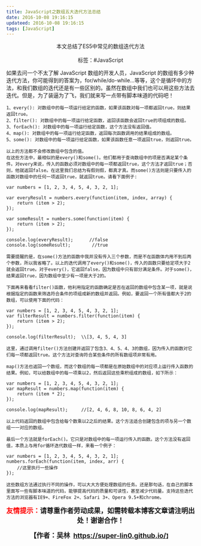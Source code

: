 ```yaml
---
title: JavaScript之数组五大迭代方法总结
date: 2016-10-08 19:16:15
updateed: 2016-10-08 19:16:15
tags: [JavaScript]
---
```


<center>
  本文总结了ES5中常见的数组迭代方法
<center>
</br>
</center>
  标签：#JavaScript
</center>

<!-- more -->

如果去问一个不太了解 JavaScript 数组的开发人员，JavaScript 的数组有多少种迭代方法，你可能得到的答案为，for/while/do-while...等等，这个是循环中的方法，和我们数组的迭代还是有一些区别的。虽然在数组中我们也可以用这些方法去迭代。但是，为了装逼为了飞，我们就来写一点带有脚本味道的代码吧！

    1、every(): 对数组中的每一项运行给定的函数，如果该函数对每一项都返回true，则结果返回true。
    2、filter(): 对数组中的每一项运行给定函数，返回该函数会返回true的项组成的数组。
    3、forEach(): 对数组中的每一项运行给定函数，这个方法没有返回值。
    4、map(): 对数组中的每一项运行给定函数，返回每次函数调用的结果组成的数组。
    5、some(): 对数组中的每一项运行给定函数，如果该函数任意一项返回true，则返回true。

    以上的方法都不会修改数组中包含的值。
    在这些方法中，最相似的是every()和some()。他们都用于查询数组中的项是否满足某个条件。对every来说，传入的函数必须对数组中的每一项都返回true，这个方法才返回true；否则，他就返回false。在这里我们总结为有假则假，都真才真。而some()方法则是只要传入的函数对数组中的任何一项返回true，就返回true。请看下面例子:

```
var numbers = [1, 2, 3, 4, 5, 4, 3, 2, 1];

var everyResult = numbers.every(function(item, index, array) {
    return (item > 2);
});

var someResult = numbers.some(function(item) {
    return (item > 2);
});

console.log(everyResult);      //false
console.log(someResult);        //true
```

    需要提醒的是，在some()方法的函数中我并没有传入三个参数，而是不在函数体内用不到后两个参数，所以我省略了。以上的迭代调用了every()和some()，传入的函数只要给定项大于2就会返回true。对于every()，它返回false，因为数组中只有部分满足条件。对于some()，结果返回true，因为数组中至少有一项是大于2的。

    下面再来看看filter()函数，他利用指定的函数确定是否在返回的数组中包含某一项，就是说根据指定的函数来筛选符合条件的项组成新的数组并返回。例如，要返回一个所有值都大于2的数组，可以使用下面的代码：

```
var numbers = [1, 2, 3, 4, 5, 4, 3, 2, 1];
var filterResult = numbers.filter(function(item) {
    return (item > 2);
});

console.log(filterResult);	\\[3, 4, 5, 4, 3]
```

    这里，通过调用filter()方法创建并返回了包含3、4、5、4、3的数组，因为传入的函数对它们每一项都返回true。这个方法对查询符合某些条件的所有数组项非常有用。

    map()方法也返回一个数组，而这个数组的每一项都是在原始数组中的对应项上运行传入函数的结果。例如，可以给数组中的每一项乘以2，然后返回这些乘积组成的数组，如下所示：

```
var numbers = [1, 2, 3, 4, 5, 4, 3, 2, 1];
var mapResult = numbers.map(function(item) {
    return (item * 2);
});

console.log(mapResult);     //[2, 4, 6, 8, 10, 8, 6, 4, 2]
```

    以上代码返回的数组中包含给每个数乘以2之后的结果。这个方法适合创建包含的项与另一个数组一一对应的数组。

    最后一个方法就是forEach()。它只是对数组中的每一项运行传入的函数。这个方法没有返回值，本质上与用for循环迭代数组一样，来看一个例子：

```
var numbers = [1, 2, 3, 4, 5, 4, 3, 2, 1];
numbers.forEach(function(item, index, arr) {
    //这里执行一些操作
});
```

    这些数组方法通过执行不同的操作，可以大大方便处理数组的任务。还是那句话，在自己的脚本里面写一些有脚本味道的代码，能够提高代码的质量和可读性，甚至减少代码量。支持这些迭代方法的浏览器有IE9+、FireFox 2+、Safari 3+、Opera 9.5+和chrome。

<p style="text-align: center;"><span style="font-size:18px;"><strong><span style="color:#ff00;"><span style="color:#ff0000;">友情提示：</span></span>请尊重作者劳动成果，如需转载本博客文章请注明出处！谢谢合作！</strong></span></p>

<p align="center"><strong><span style="font-size:18px;">【作者：吴林&nbsp;&nbsp;</span></strong><a target="_blank" href="https://super-lin0.github.io/"><strong><span style="font-size:18px;">https://super-lin0.github.io/</span></strong></a><strong>】</span></strong></p>

